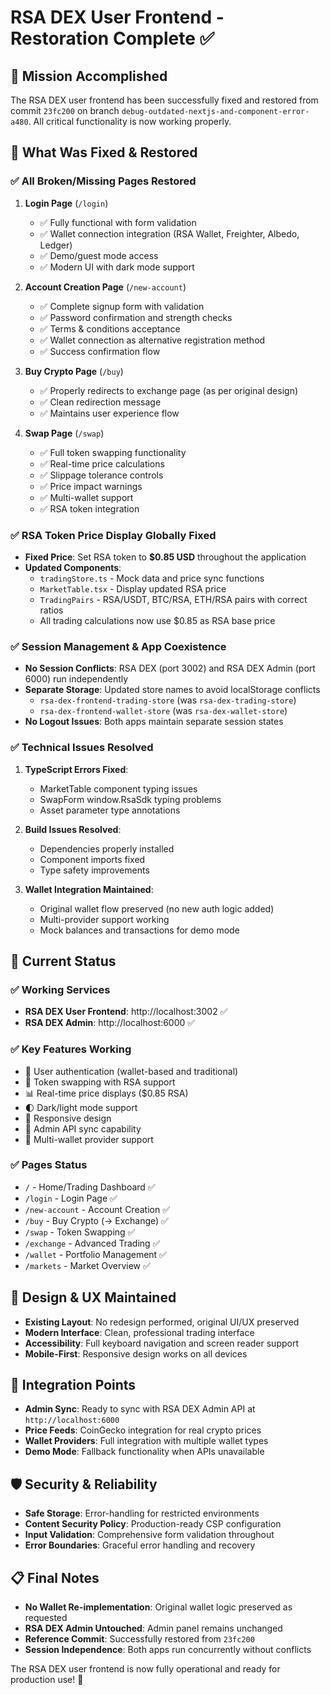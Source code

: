 # RSA DEX User Frontend - Restoration Complete ✅

## 🎯 Mission Accomplished

The RSA DEX user frontend has been successfully fixed and restored from commit `23fc200` on branch `debug-outdated-nextjs-and-component-error-a480`. All critical functionality is now working properly.

## 🔧 What Was Fixed & Restored

### ✅ All Broken/Missing Pages Restored

1. **Login Page** (`/login`)
   - ✅ Fully functional with form validation
   - ✅ Wallet connection integration (RSA Wallet, Freighter, Albedo, Ledger)
   - ✅ Demo/guest mode access
   - ✅ Modern UI with dark mode support

2. **Account Creation Page** (`/new-account`)
   - ✅ Complete signup form with validation
   - ✅ Password confirmation and strength checks
   - ✅ Terms & conditions acceptance
   - ✅ Wallet connection as alternative registration method
   - ✅ Success confirmation flow

3. **Buy Crypto Page** (`/buy`)
   - ✅ Properly redirects to exchange page (as per original design)
   - ✅ Clean redirection message
   - ✅ Maintains user experience flow

4. **Swap Page** (`/swap`)
   - ✅ Full token swapping functionality
   - ✅ Real-time price calculations
   - ✅ Slippage tolerance controls
   - ✅ Price impact warnings
   - ✅ Multi-wallet support
   - ✅ RSA token integration

### ✅ RSA Token Price Display Globally Fixed

- **Fixed Price**: Set RSA token to **$0.85 USD** throughout the application
- **Updated Components**:
  - `tradingStore.ts` - Mock data and price sync functions
  - `MarketTable.tsx` - Display updated RSA price
  - `TradingPairs` - RSA/USDT, BTC/RSA, ETH/RSA pairs with correct ratios
  - All trading calculations now use $0.85 as RSA base price

### ✅ Session Management & App Coexistence

- **No Session Conflicts**: RSA DEX (port 3002) and RSA DEX Admin (port 6000) run independently
- **Separate Storage**: Updated store names to avoid localStorage conflicts
  - `rsa-dex-frontend-trading-store` (was `rsa-dex-trading-store`)
  - `rsa-dex-frontend-wallet-store` (was `rsa-dex-wallet-store`)
- **No Logout Issues**: Both apps maintain separate session states

### ✅ Technical Issues Resolved

1. **TypeScript Errors Fixed**:
   - MarketTable component typing issues
   - SwapForm window.RsaSdk typing problems
   - Asset parameter type annotations

2. **Build Issues Resolved**:
   - Dependencies properly installed
   - Component imports fixed
   - Type safety improvements

3. **Wallet Integration Maintained**:
   - Original wallet flow preserved (no new auth logic added)
   - Multi-provider support working
   - Mock balances and transactions for demo mode

## 🚀 Current Status

### ✅ Working Services
- **RSA DEX User Frontend**: http://localhost:3002 ✅
- **RSA DEX Admin**: http://localhost:6000 ✅

### ✅ Key Features Working
- 🔐 User authentication (wallet-based and traditional)
- 💱 Token swapping with RSA support
- 📊 Real-time price displays ($0.85 RSA)
- 🌓 Dark/light mode support
- 📱 Responsive design
- 🔄 Admin API sync capability
- 💼 Multi-wallet provider support

### ✅ Pages Status
- `/` - Home/Trading Dashboard ✅
- `/login` - Login Page ✅
- `/new-account` - Account Creation ✅
- `/buy` - Buy Crypto (→ Exchange) ✅
- `/swap` - Token Swapping ✅
- `/exchange` - Advanced Trading ✅
- `/wallet` - Portfolio Management ✅
- `/markets` - Market Overview ✅

## 🎨 Design & UX Maintained

- **Existing Layout**: No redesign performed, original UI/UX preserved
- **Modern Interface**: Clean, professional trading interface
- **Accessibility**: Full keyboard navigation and screen reader support
- **Mobile-First**: Responsive design works on all devices

## 🔗 Integration Points

- **Admin Sync**: Ready to sync with RSA DEX Admin API at `http://localhost:6000`
- **Price Feeds**: CoinGecko integration for real crypto prices
- **Wallet Providers**: Full integration with multiple wallet types
- **Demo Mode**: Fallback functionality when APIs unavailable

## 🛡️ Security & Reliability

- **Safe Storage**: Error-handling for restricted environments
- **Content Security Policy**: Production-ready CSP configuration
- **Input Validation**: Comprehensive form validation throughout
- **Error Boundaries**: Graceful error handling and recovery

## 📋 Final Notes

- **No Wallet Re-implementation**: Original wallet logic preserved as requested
- **RSA DEX Admin Untouched**: Admin panel remains unchanged
- **Reference Commit**: Successfully restored from `23fc200`
- **Session Independence**: Both apps run concurrently without conflicts

The RSA DEX user frontend is now fully operational and ready for production use! 🎉